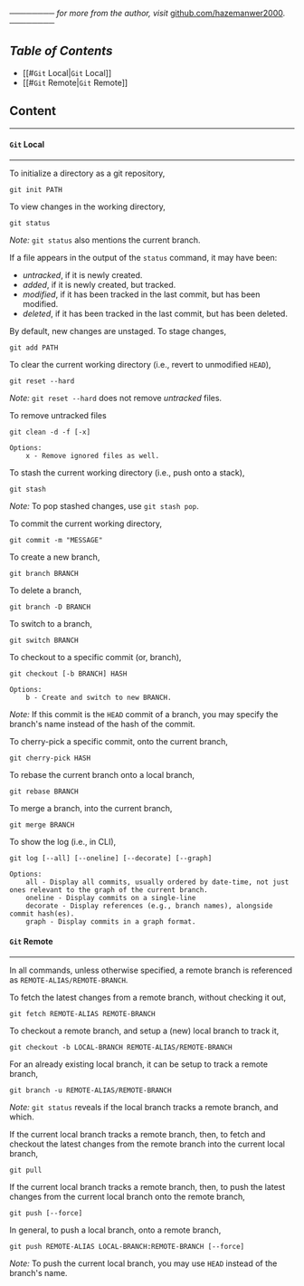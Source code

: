 ──────── *for more from the author, visit* [github.com/hazemanwer2000](https://github.com/hazemanwer2000). ────────
## *Table of Contents*

- [[#`Git` Local|`Git` Local]]
- [[#`Git` Remote|`Git` Remote]]
## Content
---
#### `Git` Local
---
To initialize a directory as a git repository,

```
git init PATH
```

To view changes in the working directory,

```
git status
```

*Note:* `git status` also mentions the current branch.

If a file appears in the output of the `status` command, it may have been:
* *untracked*, if it is newly created.
* *added*, if it is newly created, but tracked.
* *modified*, if it has been tracked in the last commit, but has been modified.
* *deleted*, if it has been tracked in the last commit, but has been deleted.

By default, new changes are unstaged. To stage changes,

```
git add PATH
```

To clear the current working directory (i.e., revert to unmodified `HEAD`),

```
git reset --hard
```

*Note:* `git reset --hard` does not remove *untracked* files.

To remove untracked files

```
git clean -d -f [-x]

Options:
	x - Remove ignored files as well.
```

To stash the current working directory (i.e., push onto a stack),

```
git stash
```

*Note:* To pop stashed changes, use `git stash pop`.

To commit the current working directory,

```
git commit -m "MESSAGE"
```

To create a new branch,

```
git branch BRANCH
```

To delete a branch,

```
git branch -D BRANCH
```

To switch to a branch,

```
git switch BRANCH
```

To checkout to a specific commit (or, branch),

```
git checkout [-b BRANCH] HASH

Options:
	b - Create and switch to new BRANCH.
```

*Note:* If this commit is the `HEAD` commit of a branch, you may specify the branch's name instead of the hash of the commit.

To cherry-pick a specific commit, onto the current branch,

```
git cherry-pick HASH
```

To rebase the current branch onto a local branch,

```
git rebase BRANCH
```

To merge a branch, into the current branch,

```
git merge BRANCH
```

To show the log (i.e., in CLI),

```
git log [--all] [--oneline] [--decorate] [--graph]

Options:
	all - Display all commits, usually ordered by date-time, not just ones relevant to the graph of the current branch.
	oneline - Display commits on a single-line
	decorate - Display references (e.g., branch names), alongside commit hash(es).
	graph - Display commits in a graph format.
```
#### `Git` Remote
---
In all commands, unless otherwise specified, a remote branch is referenced as `REMOTE-ALIAS/REMOTE-BRANCH`.

To fetch the latest changes from a remote branch, without checking it out,

```
git fetch REMOTE-ALIAS REMOTE-BRANCH
```

To checkout a remote branch, and setup a (new) local branch to track it,

```
git checkout -b LOCAL-BRANCH REMOTE-ALIAS/REMOTE-BRANCH
```

For an already existing local branch, it can be setup to track a remote branch,

```
git branch -u REMOTE-ALIAS/REMOTE-BRANCH
```

*Note:* `git status` reveals if the local branch tracks a remote branch, and which.

If the current local branch tracks a remote branch, then, to fetch and checkout the latest changes from the remote branch into the current local branch,

```
git pull
```

If the current local branch tracks a remote branch, then, to push the latest changes from the current local branch onto the remote branch,

```
git push [--force]
```

In general, to push a local branch, onto a remote branch,

```
git push REMOTE-ALIAS LOCAL-BRANCH:REMOTE-BRANCH [--force]
```

*Note:* To push the current local branch, you may use `HEAD` instead of the branch's name.